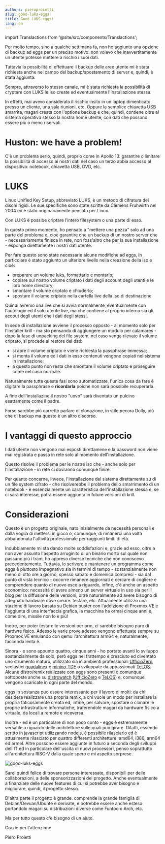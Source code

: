 ```yaml
---
authors: pieroproietti
slug: good-luks-eggs
title: Good LUKS eggs!
lang: en
---
```

import Translactions from '@site/src/components/Translactions';

<Translactions />


Per molto tempo, sino a qualche settimana fa, non ho aggiunto una opzione di backup ad eggs per un preciso motivo: non volevo che inavvertitamente un utente potesse mettere a rischio i suoi dati.

Tuttavia la possibilità di effettuare il backup delle aree utente mi è stata richiesta anche nel campo del backup/spostamento di server e, quindi, è stata aggiunta.

Sempre, attraverso lo stesso canale, mi è stata richiesta la possibilità di cryptare con LUKS le iso create ed eventualmente l'installazione stessa.

In effetti, mai avevo considerato il rischio insito in un laptop dimenticato presso un cliente, una sala riunioni, etc. Oppure la semplice chiavetta USB smarrita, magari creata con l'optione backup e che, quindi, contiene oltre al sistema operativo stesso la nostra home utente, con dati che possono essere più o meno riservati.

# Huston: we have a problem!
C'è un problema serio, quindi, proprio come in Apollo 13: garantire o limitare la possibilità di accesso ai nostri dati nel caso un terzo abbia accesso al dispositivo: notebook, chiavetta USB, DVD, etc.

# LUKS 

Linux Unified Key Setup, abbreviato LUKS, è un metodo di cifratura dei dischi rigidi. Le sue specifiche sono state scritte da Clemens Fruhwirth nel 2004 ed è stato originariamente pensato per Linux. 

Con LUKS è possibe criptare l'intero filesystem o una parte di esso.

In questo primo momento, ho pensato a "mettere una pezza" solo ad una parte del problema e, cioè garantire che un backup di un nostro server che - necessariamente finisca in rete, non foss'altro che per la sua installazione - esponga direttamente i nostri dati utente.

Per fare questo sono state necessarie alcune modifiche ad eggs, in particolare è stato aggiunto un ulteriore livello nella creazione della iso e cioè:
* preparare un volume luks, formattarlo e montarlo;
* copiare sul nostro volume criptato i dati degli account degli utenti e le loro home directory;
* smontare il volume criptato e chiuderlo;
* spostare il volume criptato nella cartella live della iso di destinazione

Quindi avremo una live che si avvia normalmente, eventualmente con l'autologin ed il solo utente live, ma che contiene al proprio interno sia gli accout degli utenti che i dati degli stessi.

In sede di installazione avviene il processo opposto - al momento solo per l'installer krill - ma sto pensando di aggiungere un modulo per calamares - dopo la fase di unpacking del file system, nel caso venga rilevato il volume criptato, si procede al restore dei dati:
* si apre il volume criptato e viene richiesta la passphrase immessa;
* si monta il volume ed i dati in esso contenuti vengono copiati nel sistema in installazione;
* a questo punto non resta che smontare il volume criptato e proseguire come nel caso normale.

Naturalmente tutte queste fasi sono automatizzate, l'unica cosa da fare è digitare la passphrase e **ricordarla** poichè non sarà possibile recuperarla.

A fine dell'installazine il nostro "uovo" sarà diventato un pulcino esattamente come il padre.

Forse sarebbe più corretto parlare di clonazione, in stile pecora Dolly, più che di backup ma questo è un altro discorso.

# I vantaggi di questo approccio

I dati utente non vengono mai esposti direttamene e la password non viene mai registrata e passa in rete solo al momento dell'installazione.

Questo risolve il problema per le nostre iso che - anche solo per l'installazione - in rete ci dovranno comunque finire.

Per quanto concerne, invece, l'installazione del sistema direttamente su di un file system cifrato - che risolverebbe il problema dello smarrimento di un notebook - è essenzialmente un caratteristica dell'installazione stessa e, se ci sarà interesse, potrà essere aggiunta in future versioni di krill.

# Considerazioni

Questo è un progetto originale, nato inizialmente da necessità personali e dalla voglia di mettersi in gioco o, comunque, di rimanerci una volta abbandonata l'attività professionale per raggiunti limiti di età.

Indubbiamente mi sta dando molte soddisfazioni e, grazie ad esso, oltre a non aver assunto l'aspetto arruginito di un binario morto sul quale non passano più i tram, ho appreso diverse tecniche che non conoscevo precedentemente. Tuttavia, lo scrivere e mantenere un programma come eggs è piuttosto impegnativo sia in termini di tempo - sostanzialmente non meno di otto ore a giorno, spesso sabato e domenica compresi - sia dal punto di vista tecnico - occorre rimanere aggiornati e cercare di cogliere e comprendere quanto di nuovo esce a riguardo, infine, c'è anche un aspetto economico: necessità di avere almeno un server virtuale in uso sia per il blog per la diffusione delle versioni, oltre naturalmente ad avere bisogno di adeguato hardware dove creare. testare, etc.  Attualmente utilizzo una stazione di lavoro basata su Debian buster con l'addizione di Proxmox VE e l'aggiunta di una interfaccia grafica, la macchina ha ormai cinque anni e, come dire, missile non lo è più!

Inotre, per poter testare le versioni per arm, ci sarebbe bisogno pure di hardwre fisico. Adesso le varie prove adesso vengono effettuate sempre su Proxmox VE emulando con qemu l'architettura arm64 e, naturalmente, faccenda lenta è.

Sinora - e sono appunto quattro, cinque anni  - ho portato avanti lo sviluppo sostanzialmente da solo, però eggs nel frattempo è cresciuto ed diventato uno strumento maturo, utilizzato sia in ambienti professionali [UfficioZero](https://www.ufficiozero.org/), scolastici [guadalinex](https://github.com/aosucas499/guadalinex) e [minino-TDE](https://github.com/aosucas499/minino-TDE) o sviluppate da appassionati [TeLOS](https://sourceforge.net/projects/teloslinux/). Alcune distro/remix realizzate con eggs sono presenti o comunque sottoposte anche su [distrowatch](https://distrowatch.com/) ([UfficioZero](https://distrowatch.com/table.php?distribution=ufficiozero) e [TeLOS](https://distrowatch.com/table.php?distribution=telos)) e, comunque vengono scaricate in ogni parte del mondo.

eggs in sostanza può essere interessante per il lavoro di molti: da chi desidera realizzare una propria remix, a chi vuole un modo per installare la propria faticosamente creata ed, infine, per salvare, spostare o clonare le proprie infrastrutture informatiche, traferendole magari da hardware fisico a virtuale, da locali a remote e viceversa.

Inoltre - ed è un particolare di non poco conto - eggs è estremamente versatile a riguardo delle architetture sulle quali può girare. Difatti, essendo scritto in javascript utilizzando nodejs, è possibile rilasciarlo ed è attualmente rilasciato per quattro differenti architetture: amd64, i386, arm64 ed armel. Altre possono essere aggiunte in futuro a seconda degli sviluppi dell'IT ed in particolare dell'uscita di nuovi processori, penso soprattutto all'architettura RISC-V dalla quale spero e mi aspetto sorprese.

![good-luks-eggs](/images/good-luks-eggs.jpg)

Sarei quindi felice di trovare persone interessate, disponibili per delle collaborazioni, a delle sponsorizzazioni del progetto. Anche eventualmente a finanziare delle nuove features di cui si potrebbe aver bisogno e migliorare, quindi, il progetto stesso.

D'altra parte il progetto è grande. comprende la grande famiglia di Debian/Devuan/Ubunte e derivate, e potrebbe essere anche esteso portandolo magari su distribuzioni diverse come Funtoo o Arch, etc.

Ma per tutto questo c'è bisogno di un aiuto.

Grazie per l'attenzione

Piero Proietti
